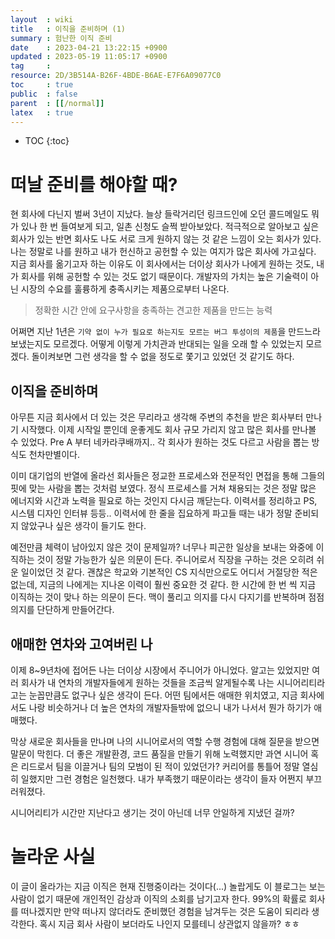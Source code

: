 ```yaml
---
layout  : wiki
title   : 이직을 준비하며 (1) 
summary : 험난한 이직 준비 
date    : 2023-04-21 13:22:15 +0900
updated : 2023-05-19 11:05:17 +0900
tag     : 
resource: 2D/3B514A-B26F-4BDE-B6AE-E7F6A09077C0
toc     : true
public  : false 
parent  : [[/normal]] 
latex   : true 
---
```

* TOC
{:toc}

# 떠날 준비를 해야할 때?

현 회사에 다닌지 벌써 3년이 지났다. 늘상 들락거리던 링크드인에 오던 콜드메일도 뭐가 있나 한 번 들여보게 되고, 일촌 신청도 슬쩍 받아보았다. 적극적으로 알아보고 싶은 회사가 있는 반면 회사도 나도 서로 크게 원하지 않는 것 같은 느낌이 오는 회사가 있다. 나는 정말로 나를 원하고 내가 헌신하고 공헌할 수 있는 여지가 많은 회사에 가고싶다. 지금 회사를 옮기고자 하는 이유도 이 회사에서는 더이상 회사가 나에게 원하는 것도, 내가 회사를 위해 공헌할 수 있는 것도 없기 때문이다. 개발자의 가치는 높은 기술력이 아닌 시장의 수요를 훌륭하게 충족시키는 제품으로부터 나온다. 

> 정확한 시간 안에 요구사항을 충족하는 견고한 제품을 만드는 능력

어쩌면 지난 1년은 `기약 없이 누가 필요로 하는지도 모르는 버그 투성이의 제품`을 만드느라 보냈는지도 모르겠다. 어떻게 이렇게 가치관과 반대되는 일을 오래 할 수 있었는지 모르겠다. 돌이켜보면 그런 생각을 할 수 없을 정도로 쫓기고 있었던 것 같기도 하다.

## 이직을 준비하며
 
아무튼 지금 회사에서 더 있는 것은 무리라고 생각해 주변의 추천을 받은 회사부터 만나기 시작했다. 이제 시작일 뿐인데 운좋게도 회사 규모 가리지 않고 많은 회사를 만나볼 수 있었다. Pre A 부터 네카라쿠배까지.. 각 회사가 원하는 것도 다르고 사람을 뽑는 방식도 천차만별이다. 

이미 대기업의 반열에 올라선 회사들은 정교한 프로세스와 전문적인 면접을 통해 그들의 핏에 맞는 사람을 뽑는 것처럼 보였다. 정식 프로세스를 거쳐 채용되는 것은 정말 많은 에너지와 시간과 노력을 필요로 하는 것인지 다시금 깨닫는다. 이력서를 정리하고 PS, 시스템 디자인 인터뷰 등등..  이력서에 한 줄을 집요하게 파고들 때는 내가 정말 준비되지 않았구나 싶은 생각이 들기도 한다. 

예전만큼 체력이 남아있지 않은 것이 문제일까? 너무나 피곤한 일상을 보내는 와중에 이직하는 것이 정말 가능한가 싶은 의문이 든다. 주니어로서 직장을 구하는 것은 오히려 쉬운 일이었던 것 같다. 괜찮은 학교와 기본적인 CS 지식만으로도 어디서 거절당한 적은 없는데, 지금의 나에게는 지나온 이력이 훨씬 중요한 것 같다. 한 시간에 한 번 씩 지금 이직하는 것이 맞나 하는 의문이 든다. 맥이 풀리고 의지를 다시 다지기를 반복하며 점점 의지를 단단하게 만들어간다. 

## 애매한 연차와 고여버린 나
이제 8~9년차에 접어든 나는 더이상 시장에서 주니어가 아니었다. 알고는 있었지만 여러 회사가 내 연차의 개발자들에게 원하는 것들을 조금씩 알게될수록 나는 시니어리티라고는 눈꼽만큼도 없구나 싶은 생각이 든다. 어떤 팀에서든 애매한 위치였고, 지금 회사에서도 나랑 비슷하거나 더 높은 연차의 개발자들밖에 없으니 내가 나서서 뭔가 하기가 애매했다.

막상 새로운 회사들을 만나며 나의 시니어로서의 역할 수행 경험에 대해 질문을 받으면 말문이 막힌다. 더 좋은 개발환경, 코드 품질을 만들기 위해 노력했지만 과연 시니어 혹은 리드로서 팀을 이끌거나 팀의 모범이 된 적이 있었던가? 커리어를 통틀어 정말 열심히 일했지만 그런 경험은 일천했다. 내가 부족했기 때문이라는 생각이 들자 어쩐지 부끄러워졌다.

시니어리티가 시간만 지난다고 생기는 것이 아닌데 너무 안일하게 지냈던 걸까? 

# 놀라운 사실
이 글이 올라가는 지금 이직은 현재 진행중이라는 것이다(...) 놀랍게도 이 블로그는 보는 사람이 없기 때문에 개인적인 감상과 이직의 소회를 남기고자 한다. 99%의 확률로 회사를 떠나겠지만 만약 떠나지 않더라도 준비했던 경험을 남겨두는 것은 도움이 되리라 생각한다. 혹시 지금 회사 사람이 보더라도 나인지 모를테니 상관없지 않을까? ㅎㅎ
